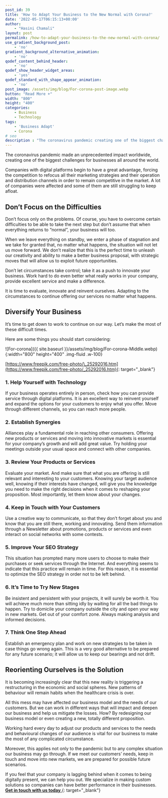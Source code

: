```yaml
---
post_id: 39
title: 'How to Adapt Your Business to the New Normal with Corona?'
date: '2022-05-17T06:15:13+00:00'
author:
    - "Hasini Chamali"
layout: post
permalink: /how-to-adapt-your-business-to-the-new-normal-with-corona/
use_gradient_background_post:
    - 'no'
gradient_background_alternative_animation:
    - 'no'
qodef_content_behind_header:
    - 'no'
qodef_show_header_widget_areas:
    - 'yes'
qodef_standard_with_shape_appear_animation:
    - 'no'
post_image: /assets/img/blog/For-corona-post-image.webp
button: "Read More +"
width: "800"
height: "400"
categories:
    - Business
    - Technology
tags:
    - 'Business Adapt'
    - Corona
# seo
description : "The coronavirus pandemic creating one of the biggest challenges for businesses all around the world. It's time to get down to work to continue on our way."
---
```


The coronavirus pandemic made an unprecedented impact worldwide, creating one of the biggest challenges for businesses all around the world.

Companies with digital platforms begin to have a great advantage, forcing the competition to refocus all their marketing strategies and their operation and distribution channels in order to remain competitive in the market. A lot of companies were affected and some of them are still struggling to keep afloat.

## **Don’t Focus on the Difficulties**

Don’t focus only on the problems. Of course, you have to overcome certain difficulties to be able to take the next step but don’t assume that when everything returns to “normal”, your business will too.

When we leave everything on standby, we enter a phase of stagnation and we take for granted that, no matter what happens, the situation will not let us move forward. We don’t realize that this is the perfect time to unleash our creativity and ability to make a better business proposal, with strategic moves that will allow us to exploit future opportunities.

Don’t let circumstances take control; take it as a push to innovate your business. Work hard to do even better what really works in your company, provide excellent service and make a difference.

It is time to evaluate, innovate and reinvent ourselves. Adapting to the circumstances to continue offering our services no matter what happens.

## **Diversify Your Business**

It’s time to get down to work to continue on our way. Let’s make the most of these difficult times.

Here are some things you should start considering:

![For-corona]({{ site.baseurl }}/assets/img/blog/For-corona-Middle.webp){:width="800" height="400" .img-fluid .w-100}

[https://www.freepik.com/free-photo/\_25292016.htm](https://www.freepik.com/free-photo/_25292016.htm){: target="_blank"}

### **1. Help Yourself with Technology**

If your business operates entirely in person, check how you can provide service through digital platforms. It is an excellent way to reinvent yourself and expand the options for your customers to enjoy what you offer. Move through different channels, so you can reach more people.

### **2. Establish Synergies**

Alliances play a fundamental role in reaching other consumers. Offering new products or services and moving into innovative markets is essential for your company’s growth and will add great value. Try holding your meetings outside your usual space and connect with other companies.

### **3. Review Your Products or Services**

Evaluate your market. And make sure that what you are offering is still relevant and interesting to your customers. Knowing your target audience well, knowing if their interests have changed, will give you the knowledge you need to make the right decisions when it comes to reshaping your proposition. Most importantly, let them know about your changes.

### **4. Keep in Touch with Your Customers**

Use a creative way to communicate, so that they don’t forget about you and know that you are still there, working and innovating. Send them information through a Newsletter about promotions, products or services and even interact on social networks with some contests.

### **5. Improve Your SEO Strategy**

This situation has prompted many more users to choose to make their purchases or seek services through the Internet. And everything seems to indicate that this practice will remain in time. For this reason, it is essential to optimize the SEO strategy in order not to be left behind.

### **6. It’s Time to Try New Stages**

Be insistent and persistent with your projects, it will surely be worth it. You will achieve much more than sitting idly by waiting for all the bad things to happen. Try to domicile your company outside the city and open your way in new markets. Get out of your comfort zone. Always making analysis and informed decisions. 

### **7. Think One Step Ahead**

Establish an emergency plan and work on new strategies to be taken in case things go wrong again. This is a very good alternative to be prepared for any future scenario; it will allow us to keep our bearings and not drift.

## **Reorienting Ourselves is the Solution**

It is becoming increasingly clear that this new reality is triggering a restructuring in the economic and social spheres. New patterns of behaviour will remain habits when the healthcare crisis is over.

All this mess may have affected our business model and the needs of our customers. But we can work in different ways that will impact and deepen our business and help us mitigate the losses. How? By redesigning our business model or even creating a new, totally different proposition.

Working hard every day to adjust our products and services to the needs and behavioural changes of our audience is vital for our business to make the most of any complicated circumstance.

Moreover, this applies not only to the pandemic but to any complex situation our business may go through. If we meet our customers’ needs, keep in touch and move into new markets, we are prepared for possible future scenarios.

If you feel that your company is lagging behind when it comes to being digitally present, we can help you out. We specialize in making custom solutions so companies can have better performance in their businesses. [**Get in touch with us today**.]({{site.baseurl}}/contact/){: target="_blank"}

